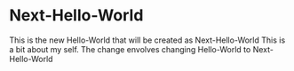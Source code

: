 # Next-Hello-World
This is the new Hello-World that will be created as Next-Hello-World
This is a bit about my self. The change envolves changing Hello-World to Next-Hello-World

